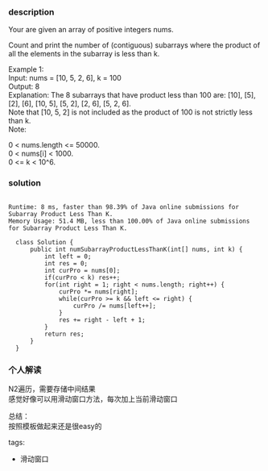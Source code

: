 ### description    
  Your are given an array of positive integers nums.  
    
  Count and print the number of (contiguous) subarrays where the product of all the elements in the subarray is less than k.  
    
  Example 1:  
  Input: nums = [10, 5, 2, 6], k = 100  
  Output: 8  
  Explanation: The 8 subarrays that have product less than 100 are: [10], [5], [2], [6], [10, 5], [5, 2], [2, 6], [5, 2, 6].  
  Note that [10, 5, 2] is not included as the product of 100 is not strictly less than k.  
  Note:  
    
  0 < nums.length <= 50000.  
  0 < nums[i] < 1000.  
  0 <= k < 10^6.  
### solution    
```    
  
Runtime: 8 ms, faster than 98.39% of Java online submissions for Subarray Product Less Than K.  
Memory Usage: 51.4 MB, less than 100.00% of Java online submissions for Subarray Product Less Than K.  
  
  class Solution {  
      public int numSubarrayProductLessThanK(int[] nums, int k) {  
          int left = 0;  
          int res = 0;  
          int curPro = nums[0];  
          if(curPro < k) res++;  
          for(int right = 1; right < nums.length; right++) {  
              curPro *= nums[right];  
              while(curPro >= k && left <= right) {  
                  curPro /= nums[left++];  
              }  
              res += right - left + 1;  
          }  
          return res;  
      }  
  }  
```    
    
### 个人解读    
  N2遍历，需要存储中间结果  
  感觉好像可以用滑动窗口方法，每次加上当前滑动窗口  
    
  总结：  
  按照模板做起来还是很easy的  
    
tags:    
  -  滑动窗口  

